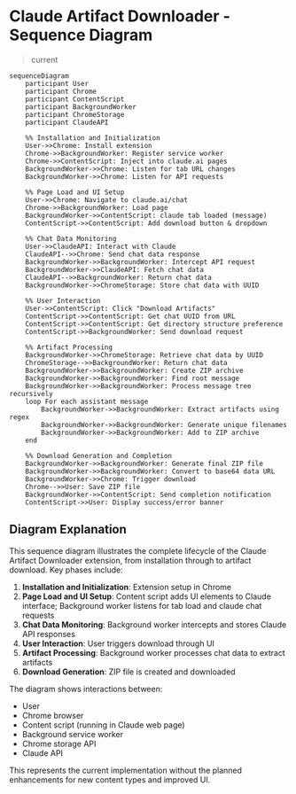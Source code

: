 # Claude Artifact Downloader - Sequence Diagram
> current

```mermaid
sequenceDiagram
    participant User
    participant Chrome
    participant ContentScript
    participant BackgroundWorker
    participant ChromeStorage
    participant ClaudeAPI
    
    %% Installation and Initialization
    User->>Chrome: Install extension
    Chrome->>BackgroundWorker: Register service worker
    Chrome->>ContentScript: Inject into claude.ai pages
    BackgroundWorker->>Chrome: Listen for tab URL changes
    BackgroundWorker->>Chrome: Listen for API requests
    
    %% Page Load and UI Setup
    User->>Chrome: Navigate to claude.ai/chat
    Chrome->>BackgroundWorker: Load page
    BackgroundWorker->>ContentScript: claude tab loaded (message)
    ContentScript->>ContentScript: Add download button & dropdown
    
    %% Chat Data Monitoring
    User->>ClaudeAPI: Interact with Claude
    ClaudeAPI-->>Chrome: Send chat data response
    BackgroundWorker->>BackgroundWorker: Intercept API request
    BackgroundWorker->>ClaudeAPI: Fetch chat data
    ClaudeAPI-->>BackgroundWorker: Return chat data
    BackgroundWorker->>ChromeStorage: Store chat data with UUID
    
    %% User Interaction
    User->>ContentScript: Click "Download Artifacts"
    ContentScript->>ContentScript: Get chat UUID from URL
    ContentScript->>ContentScript: Get directory structure preference
    ContentScript->>BackgroundWorker: Send download request
    
    %% Artifact Processing
    BackgroundWorker->>ChromeStorage: Retrieve chat data by UUID
    ChromeStorage-->>BackgroundWorker: Return chat data
    BackgroundWorker->>BackgroundWorker: Create ZIP archive
    BackgroundWorker->>BackgroundWorker: Find root message
    BackgroundWorker->>BackgroundWorker: Process message tree recursively
    loop For each assistant message
        BackgroundWorker->>BackgroundWorker: Extract artifacts using regex
        BackgroundWorker->>BackgroundWorker: Generate unique filenames
        BackgroundWorker->>BackgroundWorker: Add to ZIP archive
    end
    
    %% Download Generation and Completion
    BackgroundWorker->>BackgroundWorker: Generate final ZIP file
    BackgroundWorker->>BackgroundWorker: Convert to base64 data URL
    BackgroundWorker->>Chrome: Trigger download
    Chrome-->>User: Save ZIP file
    BackgroundWorker->>ContentScript: Send completion notification
    ContentScript->>User: Display success/error banner
```

## Diagram Explanation

This sequence diagram illustrates the complete lifecycle of the Claude Artifact Downloader extension, from installation through to artifact download. Key phases include:

1. **Installation and Initialization**: Extension setup in Chrome
2. **Page Load and UI Setup**: Content script adds UI elements to Claude interface; Background worker listens for tab load and claude chat requests
3. **Chat Data Monitoring**: Background worker intercepts and stores Claude API responses
4. **User Interaction**: User triggers download through UI
5. **Artifact Processing**: Background worker processes chat data to extract artifacts
6. **Download Generation**: ZIP file is created and downloaded

The diagram shows interactions between:
- User
- Chrome browser
- Content script (running in Claude web page)
- Background service worker
- Chrome storage API
- Claude API

This represents the current implementation without the planned enhancements for new content types and improved UI. 